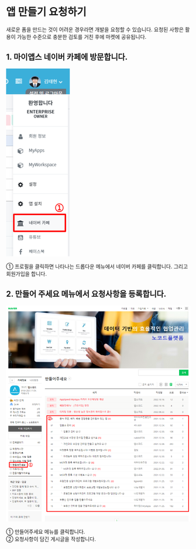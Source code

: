 # 앱 만들기 요청하기
새로운 폼을 만드는 것이 어려운 경우라면 개발을 요청할 수 있습니다. 요청된 사항은 활용이 가능한 수준으로 충분한 검토를 거친 후에 마켓에 공유됩니다.

## 1. 마이앱스 네이버 카페에 방문합니다.

![마이앱스 네이버 카페에 방문합니다](/media/image195.png)

①	프로필을 클릭하면 나타나는 드롭다운 메뉴에서 네이버 카페를 클릭합니다. 그리고 회원가입을 합니다.

## 2. 만들어 주세요 메뉴에서 요청사항을 등록합니다.

![만들어 주세요 메뉴에서 요청사항을 등록합니다](/media/image196.png)

①	만들어주세요 메뉴를 클릭합니다.<br>
②	요청사항이 담긴 게시글을 작성합니다.